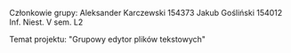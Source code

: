 Członkowie grupy:
Aleksander Karczewski 154373
Jakub Gośliński 154012
Inf. Niest. V sem. L2

Temat projektu: "Grupowy edytor plików tekstowych"
